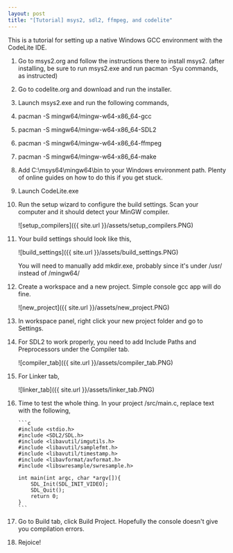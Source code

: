 ```yaml
---
layout: post
title: "[Tutorial] msys2, sdl2, ffmpeg, and codelite"
---
```


This is a tutorial for setting up a native Windows GCC environment with the CodeLite IDE.

1. Go to msys2.org and follow the instructions there to install msys2.
(after installing, be sure to run msys2.exe and run pacman -Syu commands, as instructed)

2. Go to codelite.org and download and run the installer.

3. Launch msys2.exe and run the following commands,

4. pacman -S mingw64/mingw-w64-x86_64-gcc

5. pacman -S mingw64/mingw-w64-x86_64-SDL2

6. pacman -S mingw64/mingw-w64-x86_64-ffmpeg

7. pacman -S mingw64/mingw-w64-x86_64-make

8. Add C:\msys64\mingw64\bin to your Windows environment path. Plenty of online guides on how to do this if you get stuck.

9. Launch CodeLite.exe

10. Run the setup wizard to configure the build settings. Scan your computer and it should detect your MinGW compiler.

    ![setup_compilers]({{ site.url }}/assets/setup_compilers.PNG)

11. Your build settings should look like this,

    ![build_settings]({{ site.url }}/assets/build_settings.PNG)

    You will need to manually add mkdir.exe, probably since it's under /usr/ instead of /mingw64/

12. Create a workspace and a new project. Simple console gcc app will do fine.

    ![new_project]({{ site.url }}/assets/new_project.PNG)

13. In workspace panel, right click your new project folder and go to Settings.

14. For SDL2 to work properly, you need to add Include Paths and Preprocessors under the Compiler tab.

    ![compiler_tab]({{ site.url }}/assets/compiler_tab.PNG)

15. For Linker tab,

    ![linker_tab]({{ site.url }}/assets/linker_tab.PNG)

16. Time to test the whole thing. In your project /src/main.c, replace text with the following,

        ```c
        #include <stdio.h>
        #include <SDL2/SDL.h>
        #include <libavutil/imgutils.h>
        #include <libavutil/samplefmt.h>
        #include <libavutil/timestamp.h>
        #include <libavformat/avformat.h>
        #include <libswresample/swresample.h>
        
        int main(int argc, char *argv[]){
            SDL_Init(SDL_INIT_VIDEO);
            SDL_Quit();
            return 0;
        }
        ```
17. Go to Build tab, click Build Project. Hopefully the console doesn't give you compilation errors.

18. Rejoice!
